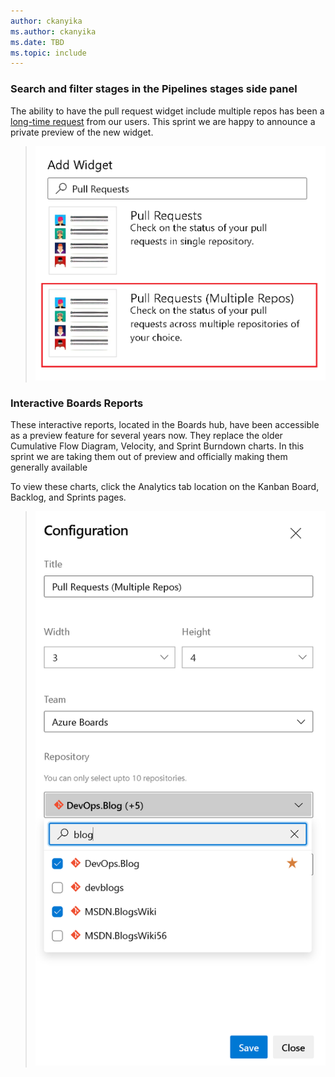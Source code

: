 ```yaml
---
author: ckanyika
ms.author: ckanyika
ms.date: TBD
ms.topic: include
---
```


### Search and filter stages in the Pipelines stages side panel

The ability to have the pull request widget include multiple repos has been a [long-time request](https://developercommunity.visualstudio.com/t/allow-multiple-repository-selection-in-pull-reques/982784) from our users. This sprint we are happy to announce a private preview of the new widget.


> ![Dashboard Preview](../../media/217-reporting-01.png)

### Interactive Boards Reports

These interactive reports, located in the Boards hub, have been accessible as a preview feature for several years now. They replace the older Cumulative Flow Diagram, Velocity, and Sprint Burndown charts. In this sprint we are taking them out of preview and officially making them generally available


To view these charts, click the Analytics tab location on the Kanban Board, Backlog, and Sprints pages.


> ![Dashboard Preview](../../media/217-reporting-02.png)